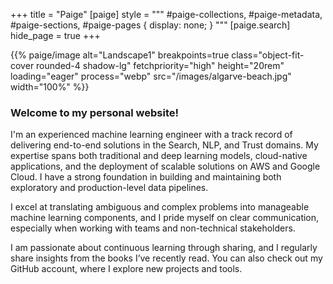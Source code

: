+++
title = "Paige"
[paige]
style = """
#paige-collections,
#paige-metadata,
#paige-sections,
#paige-pages {
    display: none;
}
"""
[paige.search]
hide_page = true
+++

<!--p>{{% paige/image alt="Landscape" breakpoints=true class="object-fit-cover rounded-4 shadow-lg" fetchpriority="high" height="20rem" loading="eager" process="webp" src="https://images.unsplash.com/photo-1490604001847-b712b0c2f967?w=1296" width="100%" %}}</p-->

<p>{{% paige/image alt="Landscape1" breakpoints=true class="object-fit-cover rounded-4 shadow-lg" fetchpriority="high" height="20rem" loading="eager" process="webp" src="/images/algarve-beach.jpg" width="100%" %}}</p>


<!--p>{{% paige/image alt="Landscape2" breakpoints=true class="object-fit-cover rounded-4 shadow-lg" fetchpriority="high" height="20rem" loading="eager" process="webp" src="/images/algarve-sunset.jpg" width="100%" %}}</p-->



<!--p class="display-5 fw-bold mb-2 text-center">An advanced Hugo theme</p-->



<div class="container-fluid">
    <div class="justify-content-left row">
        <div class="col col-auto col-lg-7 px-0">
            <p class="lead text-left">
            </p>
        </div>
    </div>
</div>

<div class="container-fluid">
    <div class="justify-content-left row">
      <p class="col col-auto col-lg-7 px-0">
        <section>
            <h3>Welcome to my personal website!</h3>
            <p class="lead text-left">
            I'm an experienced machine learning engineer with a track record of delivering end-to-end solutions in the Search, NLP, and Trust domains. My expertise spans both traditional and deep learning models, cloud-native applications, and the deployment of scalable solutions on AWS and Google Cloud. I have a strong foundation in building and maintaining both exploratory and production-level data pipelines.
            </p>
            <p class="lead text-left">
            I excel at translating ambiguous and complex problems into manageable machine learning components, and I pride myself on clear communication, especially when working with teams and non-technical stakeholders.            </p>
            <p class="lead text-left">
            I am passionate about continuous learning through sharing, and I regularly share insights from the books I’ve recently read. You can also check out my GitHub account, where I explore new projects and tools.
            </p>
        </section>
    </div>
</div>

<!--p class="text-center">
    <a class="lead" href="https://github.com/thomaschangsf">Get started!</a>
</p-->

<!--div class="column-gap-3 d-flex display-6 justify-content-center mb-3">
    {{< paige/icon class="bi bi-github" title="GitHub" url="https://github.com/willfaught/paige" >}}
</div-->


